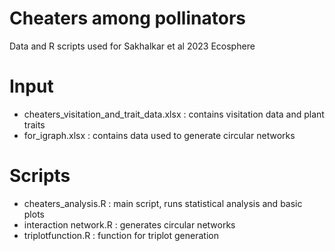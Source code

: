 # Cheaters among pollinators
Data and R scripts used for Sakhalkar et al 2023 Ecosphere

# Input
- cheaters_visitation_and_trait_data.xlsx : contains visitation data and plant traits
- for_igraph.xlsx : contains data used to generate circular networks

# Scripts
- cheaters_analysis.R : main script, runs statistical analysis and basic plots
- interaction network.R : generates circular networks
- triplotfunction.R : function for triplot generation

